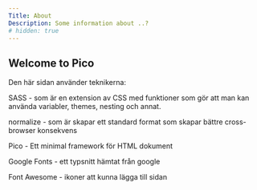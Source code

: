 ```yaml
---
Title: About
Description: Some information about ..?
# hidden: true
---
```


## Welcome to Pico

Den här sidan använder teknikerna:

SASS - som är en extension av CSS med funktioner som gör att man kan använda variabler, themes, nesting och annat.

normalize - som är skapar ett standard format som skapar bättre cross-browser konsekvens

Pico - Ett minimal framework för HTML dokument

Google Fonts - ett typsnitt hämtat från google

Font Awesome - ikoner att kunna lägga till sidan

